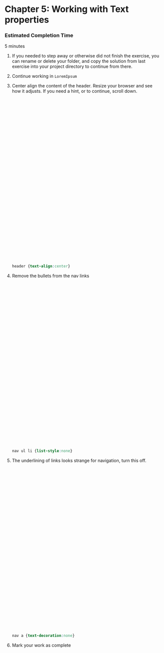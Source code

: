# Chapter 5: Working with Text properties
 
### Estimated Completion Time 
5 minutes

1. If you needed to step away or otherwise did not finish the exercise, you can rename or delete your folder, and copy the solution from last exercise into your project directory to continue from there.

1. Continue working in `LoremIpsum` 

1. Center align the content of the header. Resize your browser and see how it adjusts. If you need a hint, or to continue, scroll down.

    ```






































    ```
    ```CSS
    header {text-align:center}
    ``` 

1. Remove the bullets from the nav links
    ```






































    ```
    ```CSS
    nav ul li {list-style:none}
    ``` 

1. The underlining of links looks strange for navigation, turn this off. 
    ```






































      ```
      ```CSS
      nav a {text-decoration:none}
      ``` 

1. Mark your work as complete